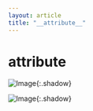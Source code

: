 ```yaml
---
layout: article
title: "__attribute__"
---
```


# __attribute__





![Image](https://xusenfeng.github.io/myimages/2-3.jpg){:.shadow}

![Image](https://xusenfeng.github.io/myimages/2-4.jpg){:.shadow}



